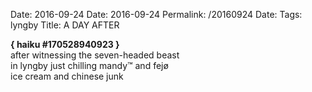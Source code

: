 Date: 2016-09-24
Date: 2016-09-24
Permalink: /20160924
Date: 
Tags: lyngby
Title: A DAY AFTER
  
**{ haiku #170528940923 }**  
after witnessing the seven-headed beast  
in lyngby just chilling mandy™ and fejø  
ice cream and chinese junk  
